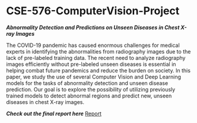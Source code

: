 # CSE-576-ComputerVision-Project
***Abnormality Detection and Predictions on Unseen Diseases in Chest X-ray Images***

The COVID-19 pandemic has caused enormous challenges for medical experts in identifying the abnormalities from radiography images due to the lack of pre-labeled training data. The recent need to analyze radiography images efficiently without pre-labeled unseen diseases is essential in helping combat future pandemics
and reduce the burden on society. In this paper, we study the use of several
Computer Vision and Deep Learning models for the tasks of abnormality detection
and unseen disease prediction. Our goal is to explore the possibility of utilizing
previously trained models to detect abnormal regions and predict new, unseen
diseases in chest X-ray images.

***Check out the final report here***
[Report](https://drive.google.com/file/d/1meTGYOJoS42cs_OeBU4exFTBMkeRZOAp/view)
